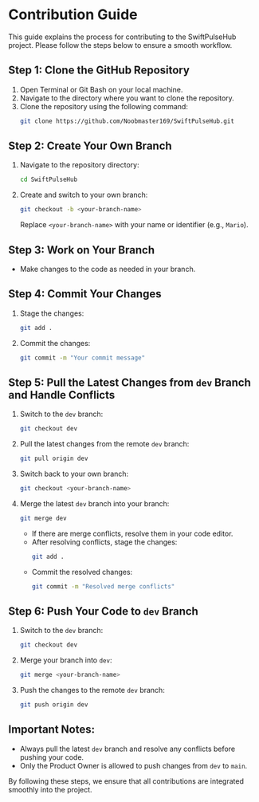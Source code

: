 # Contribution Guide

This guide explains the process for contributing to the SwiftPulseHub project. Please follow the steps below to ensure a smooth workflow.

## Step 1: Clone the GitHub Repository
1. Open Terminal or Git Bash on your local machine.
2. Navigate to the directory where you want to clone the repository.
3. Clone the repository using the following command:
   ```bash
   git clone https://github.com/Noobmaster169/SwiftPulseHub.git
   ```

## Step 2: Create Your Own Branch
1. Navigate to the repository directory:
   ```bash
   cd SwiftPulseHub
   ```
2. Create and switch to your own branch:
   ```bash
   git checkout -b <your-branch-name>
   ```
   Replace `<your-branch-name>` with your name or identifier (e.g., `Mario`).

## Step 3: Work on Your Branch
- Make changes to the code as needed in your branch.

## Step 4: Commit Your Changes
1. Stage the changes:
   ```bash
   git add .
   ```
2. Commit the changes:
   ```bash
   git commit -m "Your commit message"
   ```

## Step 5: Pull the Latest Changes from `dev` Branch and Handle Conflicts
1. Switch to the `dev` branch:
   ```bash
   git checkout dev
   ```
2. Pull the latest changes from the remote `dev` branch:
   ```bash
   git pull origin dev
   ```
3. Switch back to your own branch:
   ```bash
   git checkout <your-branch-name>
   ```
4. Merge the latest `dev` branch into your branch:
   ```bash
   git merge dev
   ```
   - If there are merge conflicts, resolve them in your code editor.
   - After resolving conflicts, stage the changes:
     ```bash
     git add .
     ```
   - Commit the resolved changes:
     ```bash
     git commit -m "Resolved merge conflicts"
     ```

## Step 6: Push Your Code to `dev` Branch
1. Switch to the `dev` branch:
   ```bash
   git checkout dev
   ```
2. Merge your branch into `dev`:
   ```bash
   git merge <your-branch-name>
   ```
3. Push the changes to the remote `dev` branch:
   ```bash
   git push origin dev
   ```

## Important Notes:
- Always pull the latest `dev` branch and resolve any conflicts before pushing your code.
- Only the Product Owner is allowed to push changes from `dev` to `main`.

By following these steps, we ensure that all contributions are integrated smoothly into the project.

